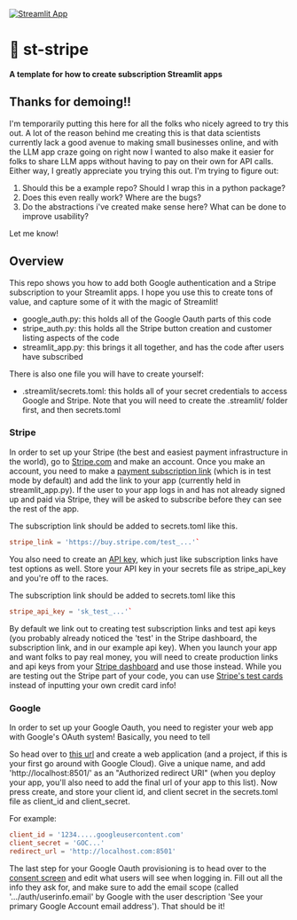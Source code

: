 [![Streamlit App](https://static.streamlit.io/badges/streamlit_badge_black_white.svg)](https://subscription.streamlit.app)

# 🥟 st-stripe

<strong>A template for how to create subscription Streamlit apps </strong>

## Thanks for demoing!!

I'm temporarily putting this here for all the folks who nicely agreed to try this out. A lot of the reason behind me creating this is that data scientists currently lack a good avenue to making small businesses online, and with the LLM app craze going on right now I wanted to also make it easier for folks to share LLM apps without having to pay on their own for API calls. Either way, I greatly appreciate you trying this out. I'm trying to figure out:
1. Should this be a example repo? Should I wrap this in a python package?
2. Does this even really work? Where are the bugs?
3. Do the abstractions i've created make sense here? What can be done to improve usability?

Let me know!

## Overview

This repo shows you how to add both Google authentication and a Stripe subscription to your Streamlit apps. I hope you use this to create tons of value, and capture some of it with the magic of Streamlit!

- google_auth.py: this holds all of the Google Oauth parts of this code
- stripe_auth.py: this holds all the Stripe button creation and customer listing aspects of the code
- streamlit_app.py: this brings it all together, and has the code after users have subscribed

There is also one file you will have to create yourself:

- .streamlit/secrets.toml: this holds all of your secret credentials to access Google and Stripe. Note that you will need to create the .streamlit/ folder first, and then secrets.toml

### Stripe

In order to set up your Stripe (the best and easiest payment infrastructure in the world), go to [Stripe.com](https://stripe.com) and make an account. Once you make an account, you need to make a [payment subscription link](https://dashboard.stripe.com/test/payment-links/create) (which is in test mode by default) and add the link to your app (currently held in streamlit_app.py). If the user to your app logs in and has not already signed up and paid via Stripe, they will be asked to subscribe before they can see the rest of the app.

The subscription link should be added to secrets.toml like this.

```toml
stripe_link = 'https://buy.stripe.com/test_...'`
```

You also need to create an [API key](https://dashboard.stripe.com/test/apikeys), which just like subscription links have test options as well. Store your API key in your secrets file as stripe_api_key and you're off to the races.

The subscription link should be added to secrets.toml like this

```toml
stripe_api_key = 'sk_test_...'`
```

By default we link out to creating test subscription links and test api keys (you probably already noticed the 'test' in the Stripe dashboard, the subscription link, and in our example api key). When you launch your app and want folks to pay real money, you will need to create production links and api keys from your [Stripe dashboard](https://dashboard.stripe.com) and use those instead. While you are testing out the Stripe part of your code, you can use [Stripe's test cards](https://stripe.com/docs/testing) instead of inputting your own credit card info!

### Google

In order to set up your Google Oauth, you need to register your web app with Google's OAuth system! Basically, you need to tell

So head over to [this url](https://console.cloud.google.com/apis/credentials/oauthclient) and create a web application (and a project, if this is your first go around with Google Cloud). Give a unique name, and add 'http://localhost:8501/' as an "Authorized redirect URI" (when you deploy your app, you'll also need to add the final url of your app to this list). Now press create, and store your client id, and client secret in the secrets.toml file as client_id and client_secret.

For example:

```toml
client_id = '1234.....googleusercontent.com'
client_secret = 'GOC...'
redirect_url = 'http://localhost.com:8501'
```

The last step for your Google Oauth provisioning is to head over to the [consent screen](https://console.cloud.google.com/apis/credentials/consent) and edit what users will see when logging in. Fill out all the info they ask for, and make sure to add the email scope (called '.../auth/userinfo.email' by Google with the user description 'See your primary Google Account email address'). That should be it!

